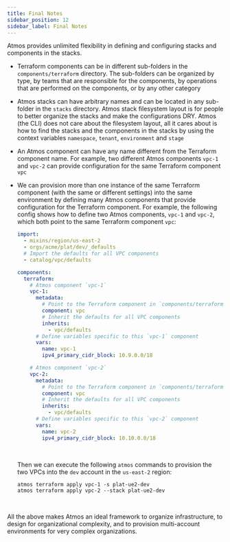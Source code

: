 ```yaml
---
title: Final Notes
sidebar_position: 12
sidebar_label: Final Notes
---
```


Atmos provides unlimited flexibility in defining and configuring stacks and components in the stacks.

- Terraform components can be in different sub-folders in the `components/terraform` directory. The sub-folders can be organized by type, by teams
  that are responsible for the components, by operations that are performed on the components, or by any other category

- Atmos stacks can have arbitrary names and can be located in any sub-folder in the `stacks` directory. Atmos stack filesystem layout is for people to
  better organize the stacks and make the configurations DRY. Atmos (the CLI) does not care about the filesystem layout, all it cares about is how
  to find the stacks and the components in the stacks by using the context variables `namespace`, `tenant`, `environment` and `stage`

- An Atmos component can have any name different from the Terraform component name. For example, two different Atmos components `vpc-1` and `vpc-2`
  can provide configuration for the same Terraform component `vpc`

- We can provision more than one instance of the same Terraform component (with the same or different settings) into the same environment by defining
  many Atmos components that provide configuration for the Terraform component. For example, the following config shows how to define two Atmos
  components, `vpc-1` and `vpc-2`, which both point to the same Terraform component `vpc`:

  ```yaml
  import:
    - mixins/region/us-east-2
    - orgs/acme/plat/dev/_defaults
    # Import the defaults for all VPC components
    - catalog/vpc/defaults

  components:
    terraform:
      # Atmos component `vpc-1`
      vpc-1:
        metadata:
          # Point to the Terraform component in `components/terraform/vpc`
          component: vpc
          # Inherit the defaults for all VPC components
          inherits:
            - vpc/defaults
        # Define variables specific to this `vpc-1` component
        vars:
          name: vpc-1
          ipv4_primary_cidr_block: 10.9.0.0/18

      # Atmos component `vpc-2`
      vpc-2:
        metadata:
          # Point to the Terraform component in `components/terraform/vpc`
          component: vpc
          # Inherit the defaults for all VPC components
          inherits:
            - vpc/defaults
        # Define variables specific to this `vpc-2` component
        vars:
          name: vpc-2
          ipv4_primary_cidr_block: 10.10.0.0/18
  ```

  <br/>

  Then we can execute the following `atmos` commands to provision the two VPCs into the `dev` account in the `us-east-2` region:

  ```shell
  atmos terraform apply vpc-1 -s plat-ue2-dev
  atmos terraform apply vpc-2 --stack plat-ue2-dev
  ```

<br/>

All the above makes Atmos an ideal framework to organize infrastructure, to design for organizational complexity, and to provision multi-account
environments for very complex organizations.
